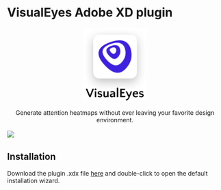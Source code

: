 # VisualEyes Adobe XD plugin

<div align="center">
  <img width="150px" src="./assets/logo.png"/>
</div>
<br/>
<div align="center">
  Generate attention heatmaps without ever leaving your favorite design environment.
</div>
<br/>
<img src="./assets/demo.gif"/>

## Installation

Download the plugin .xdx file [here](plugin/visualeyes.xdx) and double-click to open the default installation wizard.
